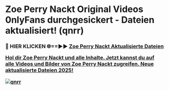 # Zoe Perry Nackt Original Videos 0nlyFans durchgesickert - Dateien aktualisiert! (qnrr)

<h3>🔴 HIER KLICKEN 🌐==►► <a href="https://tinyurl.com/h6vf6nb8" rel="nofollow">Zoe Perry Nackt Aktualisierte Dateien

Hol dir Zoe Perry Nackt und alle Inhalte. Jetzt kannst du auf alle Videos und Bilder von Zoe Perry Nackt zugreifen. Neue aktualisierte Dateien 2025!

[![qnrr](https://i.imgur.com/sD4kR3V.gif)](https://tinyurl.com/h6vf6nb8)
